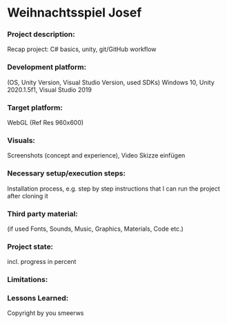 # Weihnachtsspiel Josef

### Project description: 
Recap project: C# basics, unity, git/GitHub workflow

### Development platform: 
(OS, Unity Version, Visual Studio Version, used SDKs)
Windows 10, Unity 2020.1.5f1, Visual Studio 2019

### Target platform: 
WebGL (Ref Res 960x600) 

### Visuals: 
Screenshots (concept and experience), Video
Skizze einfügen

### Necessary setup/execution steps: 
Installation process, e.g. step by step instructions that I can run the project after cloning it

### Third party material: 
(if used Fonts, Sounds, Music, Graphics, Materials, Code etc.)

### Project state: 
incl. progress in percent

### Limitations: 

### Lessons Learned: 

Copyright by you smeerws
